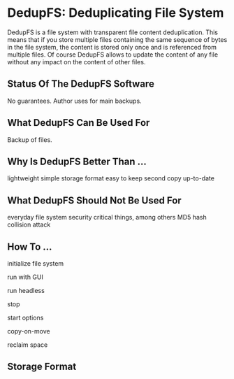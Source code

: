 # DedupFS: Deduplicating File System

DedupFS is a file system with transparent file content deduplication. This means that if you store multiple files containing the same sequence of bytes in the file system, the content is stored only once and is referenced from multiple files. Of course DedupFS allows to update the content of any file without any impact on the content of other files.

## Status Of The DedupFS Software

No guarantees. Author uses for main backups.

## What DedupFS Can Be Used For

Backup of files.

## Why Is DedupFS Better Than ...

lightweight
simple storage format
easy to keep second copy up-to-date

## What DedupFS Should Not Be Used For

everyday file system
security critical things, among others MD5 hash collision attack

## How To ...

initialize file system

run with GUI

run headless

stop

start options

copy-on-move

reclaim space

## Storage Format


